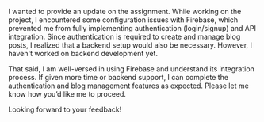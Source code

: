 

I wanted to provide an update on the assignment. While working on the project, I encountered some configuration issues with Firebase, which prevented me from fully implementing authentication (login/signup) and API integration. Since authentication is required to create and manage blog posts, I realized that a backend setup would also be necessary. However, I haven't worked on backend development yet.

That said, I am well-versed in using Firebase and understand its integration process. If given more time or backend support, I can complete the authentication and blog management features as expected. Please let me know how you’d like me to proceed.

Looking forward to your feedback!
 
 
